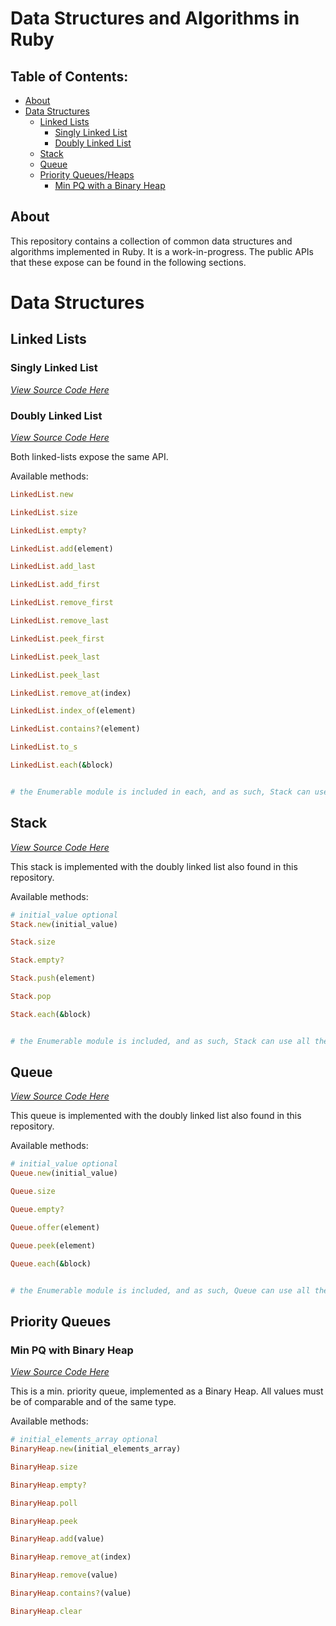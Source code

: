 # Data Structures and Algorithms in Ruby

## Table of Contents:
- [About](#about)
- [Data Structures](#data-structures)
  - [Linked Lists](#linked-lists)
    - [Singly Linked List](#singly-linked-list)
    - [Doubly Linked List](#doubly-linked-list)
  - [Stack](#stack)
  - [Queue](#queue)
  - [Priority Queues/Heaps](#priority-queues)
    - [Min PQ with a Binary Heap](#min-pq-with-binary-heap)

## About
This repository contains a collection of common data structures and algorithms implemented in Ruby. It is a work-in-progress. The public APIs that these expose can be found in the following sections.

# Data Structures

## Linked Lists

### Singly Linked List

[*View Source Code Here*](linked-lists/singly_linked_list.rb)

### Doubly Linked List

[*View Source Code Here*](linked-lists/doubly_linked_list.rb)


Both linked-lists expose the same API.

Available methods:

```ruby
LinkedList.new

LinkedList.size

LinkedList.empty?

LinkedList.add(element)

LinkedList.add_last

LinkedList.add_first

LinkedList.remove_first

LinkedList.remove_last

LinkedList.peek_first

LinkedList.peek_last

LinkedList.peek_last

LinkedList.remove_at(index)

LinkedList.index_of(element)

LinkedList.contains?(element)

LinkedList.to_s

LinkedList.each(&block)


# the Enumerable module is included in each, and as such, Stack can use all the methods available for Enumerable objects.
```

## Stack
[*View Source Code Here*](stacks/stack.rb)

This stack is implemented with the doubly linked list also found in this repository.

Available methods:

```ruby
# initial_value optional
Stack.new(initial_value)

Stack.size

Stack.empty?

Stack.push(element)

Stack.pop

Stack.each(&block)


# the Enumerable module is included, and as such, Stack can use all the methods available for Enumerable objects.

```

## Queue
[*View Source Code Here*](queues/queue.rb)

This queue is implemented with the doubly linked list also found in this repository.

Available methods:

```ruby
# initial_value optional
Queue.new(initial_value)

Queue.size

Queue.empty?

Queue.offer(element)

Queue.peek(element)

Queue.each(&block)


# the Enumerable module is included, and as such, Queue can use all the methods available for Enumerable objects.
```

## Priority Queues
### Min PQ with Binary Heap

[*View Source Code Here*](priority-queues-heaps/binary_heap.rb)

This is a min. priority queue, implemented as a Binary Heap.  All values must be of comparable and of the same type.

Available methods:

```ruby
# initial_elements_array optional
BinaryHeap.new(initial_elements_array)

BinaryHeap.size

BinaryHeap.empty?

BinaryHeap.poll

BinaryHeap.peek

BinaryHeap.add(value)

BinaryHeap.remove_at(index)

BinaryHeap.remove(value)

BinaryHeap.contains?(value)

BinaryHeap.clear
```